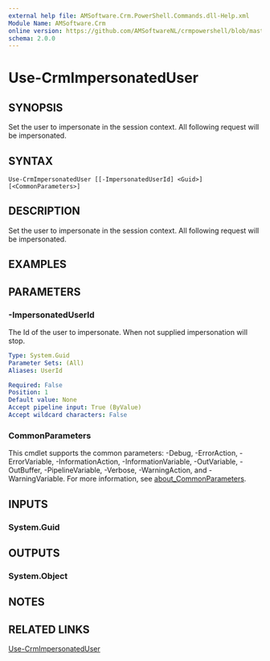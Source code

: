 ```yaml
---
external help file: AMSoftware.Crm.PowerShell.Commands.dll-Help.xml
Module Name: AMSoftware.Crm
online version: https://github.com/AMSoftwareNL/crmpowershell/blob/master/docs/Use-CrmImpersonatedUser.md
schema: 2.0.0
---
```


# Use-CrmImpersonatedUser

## SYNOPSIS
Set the user to impersonate in the session context. All following request will be impersonated.

## SYNTAX

```
Use-CrmImpersonatedUser [[-ImpersonatedUserId] <Guid>] [<CommonParameters>]
```

## DESCRIPTION
Set the user to impersonate in the session context. All following request will be impersonated.

## EXAMPLES

## PARAMETERS

### -ImpersonatedUserId
The Id of the user to impersonate. When not supplied impersonation will stop.

```yaml
Type: System.Guid
Parameter Sets: (All)
Aliases: UserId

Required: False
Position: 1
Default value: None
Accept pipeline input: True (ByValue)
Accept wildcard characters: False
```

### CommonParameters
This cmdlet supports the common parameters: -Debug, -ErrorAction, -ErrorVariable, -InformationAction, -InformationVariable, -OutVariable, -OutBuffer, -PipelineVariable, -Verbose, -WarningAction, and -WarningVariable. For more information, see [about_CommonParameters](http://go.microsoft.com/fwlink/?LinkID=113216).

## INPUTS

### System.Guid

## OUTPUTS

### System.Object
## NOTES

## RELATED LINKS

[Use-CrmImpersonatedUser](Use-CrmImpersonatedUser.md)

